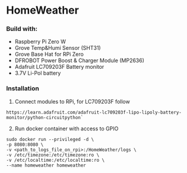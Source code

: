 # HomeWeather

### Build with:
- Raspberry Pi Zero W
- Grove Temp&Humi Sensor (SHT31)
- Grove Base Hat for RPi Zero
- DFROBOT Power Boost & Charger Module (MP2636)
- Adafruit LC709203F Battery monitor
- 3.7V Li-Pol battery

### Installation
1. Connect modules to RPi, for LC709203F follow 
```
https://learn.adafruit.com/adafruit-lc709203f-lipo-lipoly-battery-monitor/python-circuitpython`
```
   
2. Run docker container with access to GPIO
```
sudo docker run --privileged -d \
-p 8080:8080 \
-v <path_to_logs_file_on_rpi>:/HomeWeather/logs \
-v /etc/timezone:/etc/timezone:ro \
-v /etc/localtime:/etc/localtime:ro \
--name homeweather homeweather
```